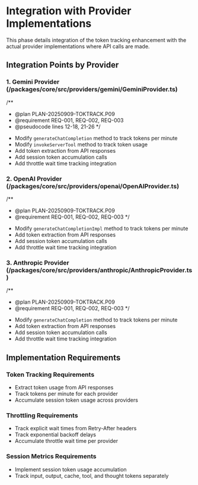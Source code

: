 # Integration with Provider Implementations

This phase details integration of the token tracking enhancement with the actual provider implementations where API calls are made.

## Integration Points by Provider

### 1. Gemini Provider (/packages/core/src/providers/gemini/GeminiProvider.ts)
/**
 * @plan PLAN-20250909-TOKTRACK.P09
 * @requirement REQ-001, REQ-002, REQ-003
 * @pseudocode lines 12-18, 21-26
 */

- Modify `generateChatCompletion` method to track tokens per minute
- Modify `invokeServerTool` method to track token usage
- Add token extraction from API responses
- Add session token accumulation calls
- Add throttle wait time tracking integration

### 2. OpenAI Provider (/packages/core/src/providers/openai/OpenAIProvider.ts)
/**
 * @plan PLAN-20250909-TOKTRACK.P09
 * @requirement REQ-001, REQ-002, REQ-003
 */

- Modify `generateChatCompletionImpl` method to track tokens per minute
- Add token extraction from API responses
- Add session token accumulation calls
- Add throttle wait time tracking integration

### 3. Anthropic Provider (/packages/core/src/providers/anthropic/AnthropicProvider.ts)
/**
 * @plan PLAN-20250909-TOKTRACK.P09
 * @requirement REQ-001, REQ-002, REQ-003
 */

- Modify `generateChatCompletion` method to track tokens per minute
- Add token extraction from API responses
- Add session token accumulation calls
- Add throttle wait time tracking integration

## Implementation Requirements

### Token Tracking Requirements
- Extract token usage from API responses
- Track tokens per minute for each provider
- Accumulate session token usage across providers

### Throttling Requirements
- Track explicit wait times from Retry-After headers
- Track exponential backoff delays
- Accumulate throttle wait time per provider

### Session Metrics Requirements
- Implement session token usage accumulation
- Track input, output, cache, tool, and thought tokens separately